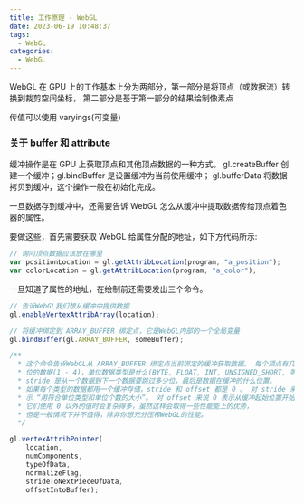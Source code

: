 ```yaml
---
title: 工作原理 - WebGL
date: 2023-06-19 10:48:37
tags:
  - WebGL
categories:
  - WebGL
---
```


WebGL 在 GPU 上的工作基本上分为两部分，第一部分是将顶点（或数据流）转换到裁剪空间坐标， 第二部分是基于第一部分的结果绘制像素点

传值可以使用 varyings(可变量)

### 关于 buffer 和 attribute

缓冲操作是在 GPU 上获取顶点和其他顶点数据的一种方式。 gl.createBuffer 创建一个缓冲；gl.bindBuffer 是设置缓冲为当前使用缓冲； gl.bufferData 将数据拷贝到缓冲，这个操作一般在初始化完成。

一旦数据存到缓冲中，还需要告诉 WebGL 怎么从缓冲中提取数据传给顶点着色器的属性。

要做这些，首先需要获取 WebGL 给属性分配的地址，如下方代码所示:

```JavaScript
// 询问顶点数据应该放在哪里
var positionLocation = gl.getAttribLocation(program, "a_position");
var colorLocation = gl.getAttribLocation(program, "a_color");
```

一旦知道了属性的地址，在绘制前还需要发出三个命令。

```JavaScript
// 告诉WebGL我们想从缓冲中提供数据
gl.enableVertexAttribArray(location);

// 将缓冲绑定到 ARRAY_BUFFER 绑定点，它是WebGL内部的一个全局变量
gl.bindBuffer(gl.ARRAY_BUFFER, someBuffer);

/**
  * 这个命令告诉WebGL从 ARRAY_BUFFER 绑定点当前绑定的缓冲获取数据。 每个顶点有几个单
  * 位的数据(1 - 4)，单位数据类型是什么(BYTE, FLOAT, INT, UNSIGNED_SHORT, 等等...)，
  * stride 是从一个数据到下一个数据要跳过多少位，最后是数据在缓冲的什么位置。
  * 如果每个类型的数据都用一个缓冲存储，stride 和 offset 都是 0 。 对 stride 来说 0 表
  * 示 “用符合单位类型和单位个数的大小”。 对 offset 来说 0 表示从缓冲起始位置开始读取
  * 它们使用 0 以外的值时会复杂得多，虽然这样会取得一些性能能上的优势，
  * 但是一般情况下并不值得，除非你想充分压榨WebGL的性能。
  */

gl.vertexAttribPointer(
    location,
    numComponents,
    typeOfData,
    normalizeFlag,
    strideToNextPieceOfData,
    offsetIntoBuffer);

```
